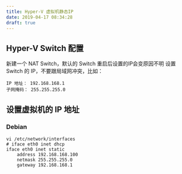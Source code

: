 ```yaml
---
title: Hyper-V 虚拟机静态IP
date: 2019-04-17 08:34:28
draft: true
---
```


## Hyper-V Switch 配置
新建一个 NAT Switch，默认的 Switch 重启后设置的IP会变原因不明
设置 Switch 的 IP，不要跟局域网冲突，比如：
```
IP 地址： 192.168.168.1
子网掩码： 255.255.255.0
```


## 设置虚拟机的 IP 地址
### Debian
```
vi /etc/network/interfaces
# iface eth0 inet dhcp
iface eth0 inet static
    address 192.168.168.100
    netmask 255.255.255.0
    gateway 192.168.168.1
```